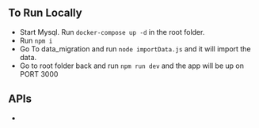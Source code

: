 ## To Run Locally

- Start Mysql. Run `docker-compose up -d` in the root folder.
- Run `npm i`
- Go To data_migration and run `node importData.js` and it will import the data.
- Go to root folder back and run `npm run dev` and the app will be up on PORT 3000

## APIs

-